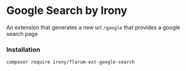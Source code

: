 # Google Search by Irony

An extension that generates a new url `/google` that provides a google search page

### Installation

```sh
composer require irony/flarum-ext-google-search
```
